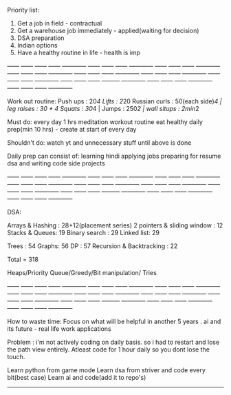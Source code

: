 Priority list:

1. Get a job in field - contractual
2. Get a warehouse job immediately - applied(waiting for decision)
3. DSA preparation
4. Indian options
5. Have a healthy routine in life - health is imp

—— —— —— —— ———— —— —— —— ———— —— —— —— ———— —— —— —— ———— —— —— —— ———— —— —— —— ———— —— —— —— ———— —— —— —— ——— ———— —— —— —— ———— —— —— —— ————

Work out routine:
Push ups : 20*4 
Lifts : 2*20 
Russian curls : 50(each side)*4 | leg raises : 30 * 4
Squats : 30*4 | Jumps : 250*2 | wall situps : 2min*2

Must do: every day
1 hrs meditation
workout routine
eat healthy
daily prep(min 10 hrs) - create at start of every day

Shouldn't do:
watch yt and unnecessary stuff until above is done

Daily prep can consist of:
learning hindi
applying jobs
preparing for resume
dsa and writing code
side projects

—— —— —— —— ———— —— —— —— ———— —— —— —— ———— —— —— —— ———— —— —— —— ———— —— —— —— ———— —— —— —— ———— —— —— —— ——— ———— —— —— —— ———— —— —— —— ————

DSA:

Arrays & Hashing : 28+12(placement series)
2 pointers & sliding window : 12
Stacks & Queues: 19
Binary search : 29
Linked list: 29

Trees : 54
Graphs: 56
DP : 57
Recursion & Backtracking : 22

Total = 318

Heaps/Priority Queue/Greedy/Bit manipulation/ Tries

—— —— —— —— ———— —— —— —— ———— —— —— —— ———— —— —— —— ———— —— —— —— ———— —— —— —— ———— —— —— —— ———— —— —— —— ——— ———— —— —— —— ———— —— —— —— ————


How to waste time:
Focus on what will be helpful in another 5 years
. ai and its future - real life work applications



Problem :
i'm not actively coding on daily basis. so i had to restart and lose the path view entirely. Atleast code for 1 hour daily so you dont lose the touch.


Learn python from game mode
Learn dsa from striver and code every bit(best case)
Learn ai and code(add it to repo's)


--------------------

